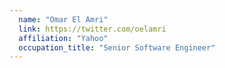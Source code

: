```yaml
---
  name: "Omar El Amri"
  link: https://twitter.com/oelamri
  affiliation: "Yahoo"
  occupation_title: "Senior Software Engineer"
---
```

